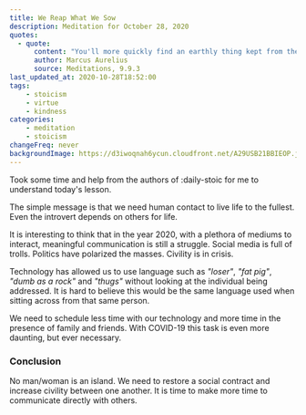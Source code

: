 ```yaml
---
title: We Reap What We Sow
description: Meditation for October 28, 2020
quotes: 
  - quote:
      content: "You'll more quickly find an earthly thing kept from the earth than you will a person cut off from other human beings."
      author: Marcus Aurelius
      source: Meditations, 9.9.3
last_updated_at: 2020-10-28T18:52:00
tags:
    - stoicism
    - virtue
    - kindness
categories:
    - meditation
    - stoicism
changeFreq: never
backgroundImage: https://d3iwoqnah6ycun.cloudfront.net/A29USB21BBIEOP.jpg
---
```


Took some time and help from the authors of :daily-stoic for me to understand today's lesson.

The simple message is that we need human contact to live life to the fullest. Even the introvert depends on others for 
life.

It is interesting to think that in the year 2020, with a plethora of mediums to interact, meaningful communication is 
still a struggle. Social media is full of trolls. Politics have polarized the masses. Civility is in crisis.

Technology has allowed us to use language such as *"loser"*, *"fat pig"*, *"dumb as a rock"* and *"thugs"* without 
looking at the individual being addressed. It is hard to believe this would be the same language used when sitting 
across from that same person.

We need to schedule less time with our technology and more time in the presence of family and friends. With COVID-19 this 
task is even more daunting, but ever necessary.

### Conclusion

No man/woman is an island. We need to restore a social contract and increase civility between one another. It is time to 
make more time to communicate directly with others.

